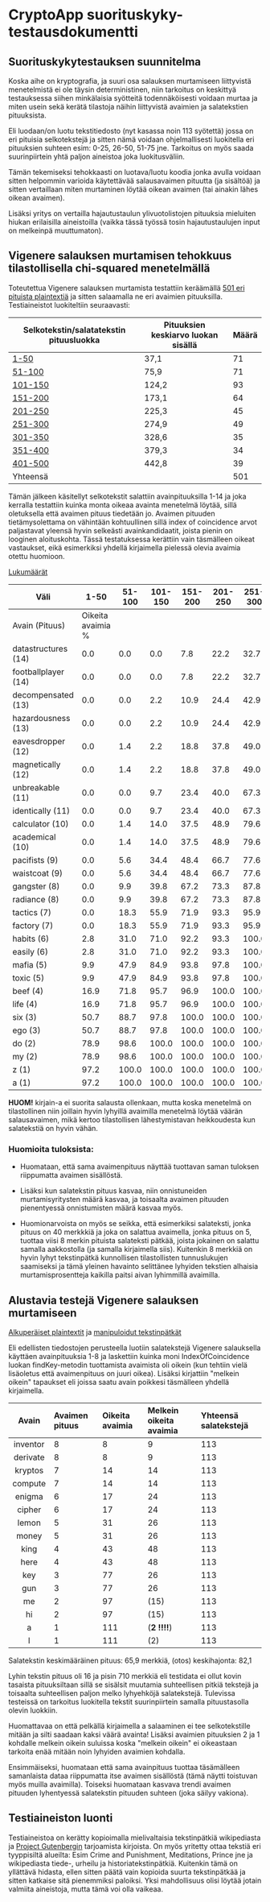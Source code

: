 # CryptoApp suorituskyky-testausdokumentti

## Suorituskykytestauksen suunnitelma

Koska aihe on kryptografia, ja suuri osa salauksen murtamiseen liittyvistä menetelmistä ei ole täysin deterministinen, niin tarkoitus on keskittyä testauksessa siihen minkälaisia syötteitä todennäköisesti voidaan murtaa ja miten usein sekä kerätä tilastoja näihin liittyvistä avaimien ja salatekstien pituuksista.

Eli luodaan/on luotu tekstitiedosto (nyt kasassa noin 113 syötettä) jossa on eri pituisia selkotekstejä ja sitten nämä voidaan ohjelmallisesti luokitella eri pituuksien suhteen esim: 0-25, 26-50, 51-75 jne. Tarkoitus on myös saada suurinpiirtein yhtä paljon aineistoa joka luokitusväliin. 

Tämän tekemiseksi tehokkaasti on luotava/luotu koodia jonka avulla voidaan sitten helpommin varioida käytettävää salausavaimen pituutta (ja sisältöä) ja sitten vertaillaan miten murtaminen löytää oikean avaimen (tai ainakin lähes oikean avaimen).

Lisäksi yritys on vertailla hajautustaulun ylivuotolistojen pituuksia mieluiten hiukan erilaisilla aineistoilla (vaikka tässä työssä tosin hajautustaulujen input on melkeinpä muuttumaton).

## Vigenere salauksen murtamisen tehokkuus tilastollisella chi-squared menetelmällä

Toteutettua Vigenere salauksen murtamista testattiin keräämällä [501 eri pituista plaintextiä](https://github.com/Jsos17/Classic-crypto/blob/master/documentation/unmanipulated_501_sample_plaintexts.txt)  ja sitten salaamalla ne eri avaimien pituuksilla. Testiaineistot luokiteltiin seuraavasti:

| Selkotekstin/salatatekstin pituusluokka | Pituuksien keskiarvo luokan sisällä | Määrä |
| ----|-----|----------|
| [1-50](https://github.com/Jsos17/Classic-crypto/blob/master/documentation/plaintexts1-50.txt) | 37,1 | 71 |
| [51-100](https://github.com/Jsos17/Classic-crypto/blob/master/documentation/plaintexts51-100.txt) | 75,9 | 71 |
| [101-150](https://github.com/Jsos17/Classic-crypto/blob/master/documentation/plaintexts101-150.txt) | 124,2 | 93 |
| [151-200](https://github.com/Jsos17/Classic-crypto/blob/master/documentation/plaintexts151-200.txt) | 173,1 | 64 |
| [201-250](https://github.com/Jsos17/Classic-crypto/blob/master/documentation/plaintexts201-250.txt) | 225,3 | 45 |
| [251-300](https://github.com/Jsos17/Classic-crypto/blob/master/documentation/plaintexts251-300.txt) | 274,9 | 49 |
| [301-350](https://github.com/Jsos17/Classic-crypto/blob/master/documentation/plaintexts301-350.txt) | 328,6 | 35 |
| [351-400](https://github.com/Jsos17/Classic-crypto/blob/master/documentation/plaintexts351-400.txt) | 379,3 | 34 |
| [401-500](https://github.com/Jsos17/Classic-crypto/blob/master/documentation/plaintexts401-500.txt) | 442,8 | 39 |
| Yhteensä | | 501 |

Tämän jälkeen käsitellyt selkotekstit salattiin avainpituuksilla 1-14 ja joka kerralla testattiin kuinka monta oikeaa avainta menetelmä löytää, sillä oletuksella että avaimen pituus tiedetään jo. Avaimen pituuden tietämysolettama on vähintään kohtuullinen  sillä index of coincidence arvot paljastavat yleensä hyvin selkeästi avainkandidaatit, joista pienin on looginen aloituskohta.
Tässä testatuksessa kerättiin vain täsmälleen oikeat vastaukset, eikä esimerkiksi yhdellä kirjaimella pielessä olevia avaimia otettu huomioon.

[Lukumäärät](https://github.com/Jsos17/Classic-crypto/blob/master/documentation/vigenere_krypto_avaimet.md)

| Väli | 1-50 | 51-100 | 101-150 | 151-200 | 201-250 | 251-300 | 301-350 | 351-400 | 401-500 |
|----|----|----|----|----|----|----|----|----|----|
| Avain (Pituus) | Oikeita avaimia % |
| datastructures (14) | 0.0 | 0.0 | 0.0 | 7.8 | 22.2 | 32.7 | 28.6 | 76.5 | 71.8 |
| footballplayer (14) | 0.0 | 0.0 | 0.0 | 7.8 | 22.2 | 32.7 | 28.6 | 76.5 | 71.8 |
| decompensated (13) | 0.0 | 0.0 | 2.2 | 10.9 | 24.4 | 42.9 | 54.3 | 76.5 | 87.2 |
| hazardousness (13) | 0.0 | 0.0 | 2.2 | 10.9 | 24.4 | 42.9 | 54.3 | 76.5 | 87.2 |
| eavesdropper (12) | 0.0 | 1.4 | 2.2 | 18.8 | 37.8 | 49.0 | 68.6 | 97.1 | 89.7 |
| magnetically (12) | 0.0 | 1.4 | 2.2 | 18.8 | 37.8 | 49.0 | 68.6 | 97.1 | 89.7 |
| unbreakable (11) | 0.0 | 0.0 | 9.7 | 23.4 | 40.0 | 67.3 | 74.3 | 85.3 | 92.3 |
| identically (11) | 0.0 | 0.0 | 9.7 | 23.4 | 40.0 | 67.3 | 74.3 | 85.3 | 92.3 |
| calculator (10) | 0.0 | 1.4 | 14.0 | 37.5 | 48.9 | 79.6 | 88.6 | 94.1 | 97.4 |
| academical (10) | 0.0 | 1.4 | 14.0 | 37.5 | 48.9 | 79.6 | 88.6 | 94.1 | 97.4 |
| pacifists (9) | 0.0 | 5.6 | 34.4 | 48.4 | 66.7 | 77.6 | 85.7 | 100.0 | 100.0 |
| waistcoat (9) | 0.0 | 5.6 | 34.4 | 48.4 | 66.7 | 77.6 | 85.7 | 100.0 | 100.0 |
| gangster (8) | 0.0 | 9.9 | 39.8 | 67.2 |73.3 | 87.8 | 94.3 | 100.0 | 100.0 |
| radiance (8) | 0.0 | 9.9 | 39.8 | 67.2 |73.3 | 87.8 | 94.3 | 100.0 | 100.0 |
| tactics (7) | 0.0 | 18.3 | 55.9 | 71.9 | 93.3 | 95.9 | 91.4 | 100.0 | 100.0 |
| factory (7) | 0.0 | 18.3 | 55.9 | 71.9 | 93.3 | 95.9 | 91.4 | 100.0 | 100.0 |
| habits (6) | 2.8 | 31.0 | 71.0 | 92.2 | 93.3 | 100.0 | 100.0 | 100.0 | 100.0 |
| easily (6) | 2.8 | 31.0 | 71.0 | 92.2 | 93.3 | 100.0 | 100.0 | 100.0 | 100.0 |
| mafia (5) | 9.9 | 47.9 | 84.9 | 93.8 | 97.8 | 100.0 | 100.0 | 100.0 | 100.0 |
| toxic (5) | 9.9 | 47.9 | 84.9 | 93.8 | 97.8 | 100.0 | 100.0 | 100.0 | 100.0 |
| beef (4) | 16.9 | 71.8 | 95.7 | 96.9 | 100.0 | 100.0 | 100.0 | 100.0 | 100.0 |
| life (4) | 16.9 | 71.8 | 95.7 | 96.9 | 100.0 | 100.0 | 100.0 | 100.0 | 100.0 |
| six (3) | 50.7 | 88.7 | 97.8 | 100.0 | 100.0 | 100.0 | 100.0 | 100.0 | 100.0 |
| ego (3) | 50.7 | 88.7 | 97.8 | 100.0 | 100.0 | 100.0 | 100.0 | 100.0 | 100.0 |
| do (2) | 78.9 | 98.6 | 100.0 | 100.0 | 100.0 | 100.0 | 100.0 | 100.0 | 100.0 |
| my (2) | 78.9 | 98.6 | 100.0 | 100.0 | 100.0 | 100.0 | 100.0 | 100.0 | 100.0 |
| z (1) | 97.2 | 100.0 | 100.0 | 100.0 | 100.0 | 100.0 | 100.0 | 100.0 | 100.0 |
| a (1) | 97.2 | 100.0 | 100.0 | 100.0 | 100.0 | 100.0 | 100.0 | 100.0 | 100.0 |

**HUOM!** kirjain-a ei suorita salausta ollenkaan, mutta koska menetelmä on tilastollinen niin joillain hyvin lyhyillä avaimilla menetelmä löytää väärän salausavaimen, mikä kertoo tilastollisen lähestymistavan heikkoudesta kun salatekstiä on hyvin vähän.

### Huomioita tuloksista:

* Huomataan, että sama avaimenpituus näyttää tuottavan saman tuloksen riippumatta avaimen sisällöstä.

* Lisäksi kun salatekstin pituus kasvaa, niin onnistuneiden murtamisyritysten määrä kasvaa, ja toisaalta avaimen pituuden pienentyessä onnistumisten määrä kasvaa myös. 

* Huomionarvoista on myös se seikka, että esimerkiksi salateksti, jonka pituus on 40 merkkkiä ja joka on salattua avaimella, jonka pituus on 5, tuottaa viisi 8 merkin pituista salateksti pätkää, joista jokainen on salattu samalla aakkostolla (ja samalla kirjaimella siis). Kuitenkin 8 merkkiä on hyvin lyhyt tekstinpätkä kunnollisen tilastollisten tunnuslukujen saamiseksi ja tämä yleinen havainto selittänee lyhyiden tekstien alhaisia murtamisprosentteja kaikilla paitsi aivan lyhimmillä avaimilla.

## Alustavia testejä Vigenere salauksen murtamiseen

[Alkuperäiset plaintextit](https://github.com/Jsos17/Classic-crypto/blob/master/documentation/unmanipulated_sample_plaintexts.txt) ja [manipuloidut tekstinpätkät](https://github.com/Jsos17/Classic-crypto/blob/master/documentation/sample_plaintexts.txt)

Eli edellisten tiedostojen perusteella luotiin salatekstejä Vigenere salauksella käyttäen avainpituuksia 1-8 ja laskettiin kuinka moni IndexOfCoincidence luokan findKey-metodin tuottamista avaimista oli oikein (kun tehtiin vielä lisäoletus että avaimenpituus on juuri oikea). Lisäksi kirjattiin "melkein oikein" tapaukset eli joissa saatu avain poikkesi täsmälleen yhdellä kirjaimella.


| Avain | Avaimen pituus | Oikeita avaimia | Melkein oikeita avaimia | Yhteensä salatekstejä |
| :----:|:-----|:----------|:----------|:----------|
| inventor | 8 | 8 | 9 | 113 |
| derivate | 8 | 8 | 9 | 113 |
| kryptos | 7 | 14 | 14 | 113 |
| compute | 7 | 14 | 14 | 113 |
| enigma | 6 | 17 | 24 | 113 |
| cipher | 6 | 17 | 24 | 113 |
| lemon | 5 | 31 | 26 | 113 |
| money | 5 | 31 | 26 | 113 |
| king | 4 | 43 | 48 | 113 |
| here | 4 | 43 | 48 | 113 |
| key | 3 | 77 | 26 | 113 |
| gun | 3 | 77 | 26 | 113 |
| me | 2 | 97 | (15) | 113 |
| hi | 2 | 97 | (15) | 113 |
| a | 1 | 111 | (**2 !!!!**) | 113 |
| l | 1 | 111 | (2) | 113 |

Salatekstin keskimääräinen pituus: 65,9 merkkiä, (otos) keskihajonta: 82,1

Lyhin tekstin pituus oli 16 ja pisin 710 merkkiä eli testidata ei ollut kovin tasaista pituuksiltaan sillä se sisälsit muutamia suhteellisen pitkiä tekstejä ja toisaalta suhteellisen paljon melko lyhyehköjä salatekstejä. Tulevissa testeissä on tarkoitus luokitella tekstit suurinpiirtein samalla pituustasolla olevin luokkiin.

Huomattavaa on että pelkällä kirjaimella a salaaminen ei tee selkotekstille mitään ja silti saadaan kaksi väärä avainta! Lisäksi avaimien pituuksien 2 ja 1 kohdalle melkein oikein suluissa koska "melkein oikein" ei oikeastaan tarkoita enää mitään noin lyhyiden avaimien kohdalla.

Ensimmäiseksi, huomataan että sama avainpituus tuottaa täsämälleen samanlaista dataa riippumatta itse avaimen sisällöstä (tämä näytti toistuvan myös muilla avaimilla). Toiseksi huomataan kasvava trendi avaimen pituuden lyhentyessä salatekstin pituuden suhteen (joka säilyy vakiona).


## Testiaineiston luonti

Testiaineistoa on kerätty kopioimalla mielivaltaisia tekstinpätkiä wikipediasta ja  [Project Gutenbergin](http://www.gutenberg.org/wiki/Harvard_Classics_(Bookshelf)) tarjoamista kirjoista. On myös yritetty ottaa tekstiä eri tyyppisiltä alueilta: Esim Crime and Punishment, Meditations, Prince jne ja wikipediasta tiede-, urheilu ja historiatekstinpätkiä. Kuitenkin tämä on yllättävä hidasta, ellen sitten päätä vain kopioida suurta tekstinpätkää ja sitten katkaise sitä pienemmiksi paloiksi. Yksi mahdollisuus olisi löytää jotain valmiita aineistoja, mutta tämä voi olla vaikeaa.  
